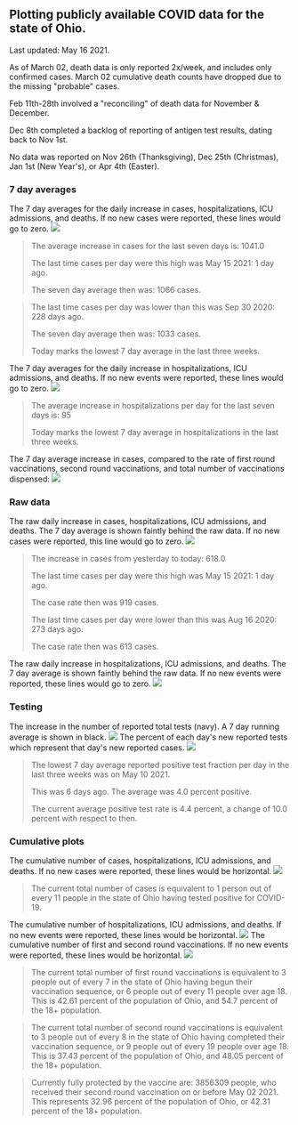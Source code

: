 ## Plotting publicly available COVID data for the state of Ohio. 

Last updated: May 16 2021. 

As of March 02, death data is only reported 2x/week, and includes only confirmed cases. March 02 cumulative death counts have dropped due to the missing "probable" cases.

Feb 11th-28th involved a "reconciling" of death data for November & December.

Dec 8th completed a backlog of reporting of antigen test results, dating back to Nov 1st.

No data was reported on Nov 26th (Thanksgiving), Dec 25th (Christmas), Jan 1st (New Year's), or Apr 4th (Easter).
### 7 day averages
The 7 day averages for the daily increase in cases, hospitalizations, ICU admissions, and deaths. If no new cases were reported, these lines would go to zero.
![](7dayaverage_cases.png)

>The average increase in cases for the last seven days is: 1041.0
>
>The last time cases per day were this high was May 15 2021: 1 day ago.
>
>The seven day average then was: 1066 cases.

>
>The last time cases per day was lower than this was Sep 30 2020: 228 days ago.
>
>The seven day average then was: 1033 cases.
>
>Today marks the lowest 7 day average in the last three weeks.

The 7 day averages for the daily increase in hospitalizations, ICU admissions, and deaths. If no new events were reported, these lines would go to zero.
![](7dayaverage_hospital.png)

>The average increase in hospitalizations per day for the last seven days is: 95
>
>Today marks the lowest 7 day average in hospitalizations in the last three weeks.

The 7 day average increase in cases, compared to the rate of first round vaccinations, second round vaccinations, and total number of vaccinations dispensed:
![](DailyVaccinationsCases.png)

### Raw data
The raw daily increase in cases, hospitalizations, ICU admissions, and deaths. The 7 day average is shown faintly behind the raw data. If no new cases were reported, this line would go to zero.
![](DailyCases.png)

>The increase in cases from yesterday to today: 618.0 
>
>The last time cases per day were this high was May 15 2021: 1 day ago. 
>
>The case rate then was 919 cases.
>
>The last time cases per day were lower than this was Aug 16 2020: 273 days ago. 
>
>The case rate then was 613 cases.

The raw daily increase in hospitalizations, ICU admissions, and deaths. The 7 day average is shown faintly behind the raw data. If no new events were reported, these lines would go to zero.
![](DailyHospitalizations.png)

### Testing

The increase in the number of reported total tests (navy). A 7 day running average is shown in black.
![](DailyTests.png)
The percent of each day's new reported tests which represent that day's new reported cases.
![](percentpositive_tests.png)

>The lowest 7 day average reported positive test fraction per day in the last three weeks was on May 10 2021.
>
>This was 6 days ago. The average was 4.0 percent positive. 
>
>The current average positive test rate is 4.4 percent, a change of 10.0 percent with respect to then. 

### Cumulative plots
The cumulative number of cases, hospitalizations, ICU admissions, and deaths. If no new cases were reported, these lines would be horizontal.
![](Cases.png)

>The current total number of cases is equivalent to 1 person out of every 11 people in the state of Ohio having tested positive for COVID-19.

The cumulative number of hospitalizations, ICU admissions, and deaths. If no new events were reported, these lines would be horizontal.
![](Hospitalizations.png)
The cumulative number of first and second round vaccinations. If no new events were reported, these lines would be horizontal.
![](Vaccinations.png)

>The current total number of first round vaccinations is equivalent to 3 people out of every 7 in the state of Ohio having begun their vaccination sequence, or 6 people out of every 11 people over age 18.
 >This is 42.61 percent of the population of Ohio, and 54.7 percent of the 18+ population.

>The current total number of second round vaccinations is equivalent to 3 people out of every 8 in the state of Ohio having completed their vaccination sequence, or 9 people out of every 19 people over age 18. 
>This is 37.43 percent of the population of Ohio, and 48.05 percent of the 18+ population.

>Currently fully protected by the vaccine are: 3856309 people, who received their second round vaccination on or before May 02 2021.
>This represents 32.96 percent of the population of Ohio, or 42.31 percent of the 18+ population.

